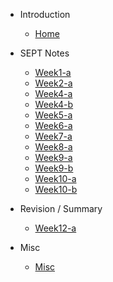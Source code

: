 - Introduction

    - [Home](/)
- SEPT Notes
    - [Week1-a](W1-lec1.md)
    - [Week2-a](W2-lec2.md)
    - [Week4-a](W4-lec5.md)
    - [Week4-b](W4-lec6.md)
    - [Week5-a](W5-lec5.md)
    - [Week6-a](W6-lec6.md)
    - [Week7-a](W7-lec7.md)
    - [Week8-a](W8-lec6a.md)
    - [Week9-a](W9-lec9a.md)
    - [Week9-b](W9-lec9b.md)
    - [Week10-a](W10-lec10a.md)
    - [Week10-b](W10-lec10b.md)


- Revision / Summary
    - [Week12-a](W12-Revision.md)

- Misc
    - [Misc](misc.md)

